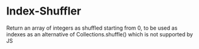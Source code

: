 # Index-Shuffler
Return an array of integers as shuffled starting from 0, to be used as indexes as an alternative of Collections.shuffle() which is not supported by JS
